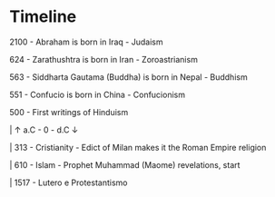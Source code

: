 # Timeline

2100 - Abraham is born in Iraq - Judaism

624 - Zarathushtra is born in Iran -  Zoroastrianism

563 - Siddharta Gautama (Buddha) is born in Nepal - Buddhism

551 - Confucio is born in China - Confucionism

500 - First writings of Hinduism

| ↑ a.C - 0 - d.C ↓

| 313 - Cristianity - Edict of Milan makes it the Roman Empire religion

| 610 - Islam - Prophet Muhammad (Maome) revelations, start

| 1517 - Lutero e Protestantismo
